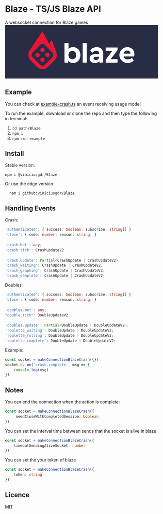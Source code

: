 
# Blaze - TS/JS Blaze API
A websocket connection for Blaze games
<img src="/Media/blaze.png" alt="Blaze"/>

## Example
You can check at [example-crash.ts](https://github.com/viniciusgdr/Blaze/blob/b2f9ddc4c3aea60d7a5c52134359e0a587bb4a4f/Example/example-crash.ts)
an event receiving usage model

To run the example, download or clone the repo and then type the following in terminal:
1. ``` cd path/Blaze ```
2. ``` npm i ```
3. ``` npm run example ``` 


## Install

Stable version:
```
npm i @viniciusgdr/Blaze
```
Or use the edge version
```
  npm i github:viniciusgdr/Blaze
```
    
## Handling Events
Crash:
```ts
'authenticated': { success: boolean; subscribe: string[] }
'close': { code: number; reason: string; }

'crash.bet': any;
'crash.tick': CrashUpdateV2

'crash.update': Partial<CrashUpdate | CrashUpdateV2>;
'crash_waiting': CrashUpdate | CrashUpdateV2;
'crash_graphing': CrashUpdate | CrashUpdateV2;
'crash_complete': CrashUpdate | CrashUpdateV2;
```
Doubles:
```ts
'authenticated': { success: boolean; subscribe: string[] }
'close': { code: number; reason: string; }

'doubles.bet': any;
"double.tick": DoubleUpdateV2

'doubles.update': Partial<DoubleUpdate | DoubleUpdateV2>;
'roulette_waiting': DoubleUpdate | DoubleUpdateV2;
'roulette_rolling': DoubleUpdate | DoubleUpdateV2;
'roulette_complete': DoubleUpdate | DoubleUpdateV2;
```
Example:
```ts
const socket = makeConnectionBlazeCrash({})
socket.ev.on('crash_complete', msg => {
    console.log(msg)
})
```
## Notes
You can end the connection when the action is complete:
```ts
const socket = makeConnectionBlazeCrash({
     needCloseWithCompletedSession: boolean
})
```

You can set the interval time between sends that the socket is alive in blaze
```ts
const socket = makeConnectionBlazeCrash({
    timeoutSendingAliveSocket: number
})
```

You can set the your token of blaze
```ts
const socket = makeConnectionBlazeCrash({
    token: string
})
```
## Licence

[MIT](https://choosealicense.com/licenses/mit/)

